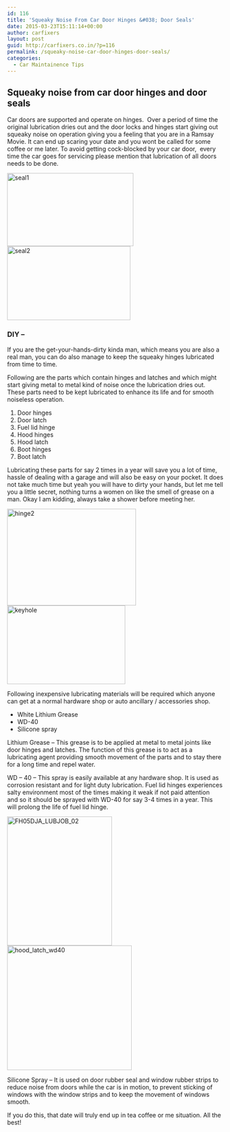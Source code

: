 ```yaml
---
id: 116
title: 'Squeaky Noise From Car Door Hinges &#038; Door Seals'
date: 2015-03-23T15:11:14+00:00
author: carfixers
layout: post
guid: http://carfixers.co.in/?p=116
permalink: /squeaky-noise-car-door-hinges-door-seals/
categories:
  - Car Maintainence Tips
---
```

## Squeaky noise from car door hinges and door seals

Car doors are supported and operate on hinges.  Over a period of time the original lubrication dries out and the door locks and hinges start giving out squeaky noise on operation giving you a feeling that you are in a Ramsay Movie. It can end up scaring your date and you wont be called for some coffee or me later. To avoid getting cock-blocked by your car door,  every time the car goes for servicing please mention that lubrication of all doors needs to be done.

[<img class="alignnone  wp-image-117" src="http://carfixers.in/wp-content/uploads/2015/03/seal1-300x173.jpg" alt="seal1" width="294" height="170" />](http://carfixers.in/wp-content/uploads/2015/03/seal1.jpg) [<img class="alignnone  wp-image-118" src="http://carfixers.in/wp-content/uploads/2015/03/seal2-300x180.jpg" alt="seal2" width="287" height="172" />](http://carfixers.in/wp-content/uploads/2015/03/seal2.jpg)

### DIY –

If you are the get-your-hands-dirty kinda man, which means you are also a real man, you can do also manage to keep the squeaky hinges lubricated from time to time.

Following are the parts which contain hinges and latches and which might start giving metal to metal kind of noise once the lubrication dries out. These parts need to be kept lubricated to enhance its life and for smooth noiseless operation.

  1. Door hinges
  2. Door latch
  3. Fuel lid hinge
  4. Hood hinges
  5. Hood latch
  6. Boot hinges
  7. Boot latch

Lubricating these parts for say 2 times in a year will save you a lot of time, hassle of dealing with a garage and will also be easy on your pocket. It does not take much time but yeah you will have to dirty your hands, but let me tell you a little secret, nothing turns a women on like the smell of grease on a man. Okay I am kidding, always take a shower before meeting her.

[<img class="alignnone size-medium wp-image-121" src="http://carfixers.in/wp-content/uploads/2015/03/hinge2-300x225.jpg" alt="hinge2" width="300" height="225" />](http://carfixers.in/wp-content/uploads/2015/03/hinge2.jpg) [<img class="alignnone size-full wp-image-119" src="http://carfixers.in/wp-content/uploads/2015/03/keyhole.jpg" alt="keyhole" width="275" height="183" />](http://carfixers.in/wp-content/uploads/2015/03/keyhole.jpg)

Following inexpensive lubricating materials will be required which anyone can get at a normal hardware shop or auto ancillary / accessories shop.

  * White Lithium Grease
  * WD-40
  * Silicone spray

Lithium Grease &#8211; This grease is to be applied at metal to metal joints like door hinges and latches. The function of this grease is to act as a lubricating agent providing smooth movement of the parts and to stay there for a long time and repel water.

WD – 40 – This spray is easily available at any hardware shop. It is used as corrosion resistant and for light duty lubrication. Fuel lid hinges experiences salty environment most of the times making it weak if not paid attention  and so it should be sprayed with WD-40 for say 3-4 times in a year. This will prolong the life of fuel lid hinge.

[<img class="alignnone size-medium wp-image-123" src="http://carfixers.in/wp-content/uploads/2015/03/FH05DJA_LUBJOB_02-244x300.jpg" alt="FH05DJA_LUBJOB_02" width="244" height="300" />](http://carfixers.in/wp-content/uploads/2015/03/FH05DJA_LUBJOB_02.jpg) [<img class="alignnone  wp-image-120" src="http://carfixers.in/wp-content/uploads/2015/03/hood_latch_wd40.jpg" alt="hood_latch_wd40" width="290" height="290" />](http://carfixers.in/wp-content/uploads/2015/03/hood_latch_wd40.jpg)

Silicone Spray – It is used on door rubber seal and window rubber strips to reduce noise from doors while the car is in motion, to prevent sticking of windows with the window strips and to keep the movement of windows smooth.

If you do this, that date will truly end up in tea coffee or me situation. All the best!
